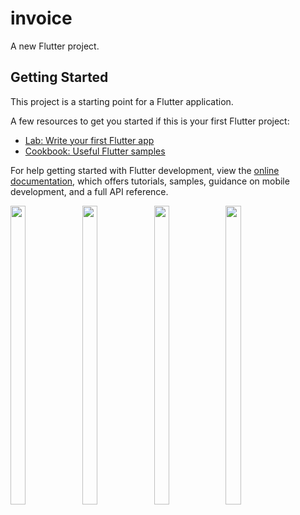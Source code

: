 
# invoice

A new Flutter project.

## Getting Started

This project is a starting point for a Flutter application.

A few resources to get you started if this is your first Flutter project:

- [Lab: Write your first Flutter app](https://docs.flutter.dev/get-started/codelab)
- [Cookbook: Useful Flutter samples](https://docs.flutter.dev/cookbook)

For help getting started with Flutter development, view the
[online documentation](https://docs.flutter.dev/), which offers tutorials,
samples, guidance on mobile development, and a full API reference.

<p>
<img src="https://user-images.githubusercontent.com/114207841/221338852-76152733-0c94-4b55-baf5-064bf5c7d8fe.jpg" width=22% height=35%>
<img src="https://user-images.githubusercontent.com/114207841/221338939-cf48f828-6bbc-42d5-8d0e-2fe1fbb41bb3.jpg" width=22% height=35%>
<img src="https://user-images.githubusercontent.com/114207841/221338947-fb0fe0ca-b939-41a6-a6d4-8b5880584050.jpg" width=22% height=35%>
<img src="https://user-images.githubusercontent.com/114207841/221338972-e291c77d-deab-4471-974c-46380043693f.jpg" width=22% height=35%>
</p>
